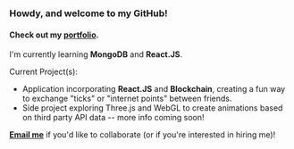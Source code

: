 ### Howdy, and welcome to my GitHub! 

#### Check out my [portfolio](http://trost.dev).

I'm currently learning **MongoDB** and **React.JS**.  

Current Project(s): 
  - Application incorporating **React.JS** and **Blockchain**, creating a fun way to exchange "ticks" or "internet points" between friends.  
  - Side project exploring Three.js and WebGL to create animations based on third party API data -- more info coming soon!

[**Email me**](mailto:conrad@trost.dev?subject=[GitHub]) if you'd like to collaborate (or if you're interested in hiring me)!

<!--
**retro1967/retro1967** is a ✨ _special_ ✨ repository because its `README.md` (this file) appears on your GitHub profile.

Here are some ideas to get you started:

- 🔭 I’m currently working on ...
- 🌱 I’m currently learning ...
- 👯 I’m looking to collaborate on ...
- 🤔 I’m looking for help with ...
- 💬 Ask me about ...
- 📫 How to reach me: ...
- 😄 Pronouns: ...
- ⚡ Fun fact: ...
-->
